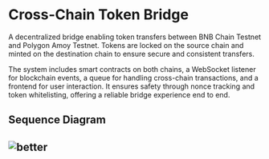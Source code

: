 # Cross-Chain Token Bridge

A decentralized bridge enabling token transfers between BNB Chain Testnet and Polygon Amoy Testnet. Tokens are locked on the source chain and minted on the destination chain to ensure secure and consistent transfers.

The system includes smart contracts on both chains, a WebSocket listener for blockchain events, a queue for handling cross-chain transactions, and a frontend for user interaction. It ensures safety through nonce tracking and token whitelisting, offering a reliable bridge experience end to end.



## Sequence Diagram

![better](https://gist.github.com/user-attachments/assets/1078e63e-7328-44ac-b1d8-fcd72fcdfaf6)
---
